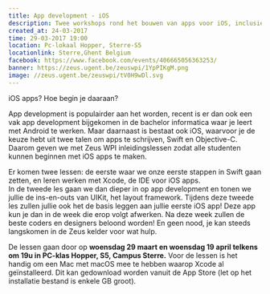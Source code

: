 ```yaml
---
title: App development - iOS
description: Twee workshops rond het bouwen van apps voor iOS, inclusief intro tot swift.
created_at: 24-03-2017
time: 29-03-2017 19:00
location: Pc-lokaal Hopper, Sterre-S5
locationlink: Sterre,Ghent Belgium
facebook: https://www.facebook.com/events/406665056363253/
banner: https://zeus.ugent.be/zeuswpi/1YpPIKgM.png
image: //zeus.ugent.be/zeuswpi/tV0H9wDl.svg
---
```


iOS apps? Hoe begin je daaraan?

App development is populairder aan het worden, recent is er dan ook een vak app development bijgekomen in de bachelor informatica waar je leert met Android te werken. Maar daarnaast is bestaat ook iOS, waarvoor je de keuze hebt uit twee talen om apps te schrijven, Swift en Objective-C. Daarom geven we met Zeus WPI inleidingslessen zodat alle studenten kunnen beginnen met iOS apps te maken.

Er komen twee lessen: de eerste waar we onze eerste stappen in Swift gaan zetten, en leren werken met Xcode, de IDE voor iOS apps.  
In de tweede les gaan we dan dieper in op app development en tonen we jullie de ins-en-outs van UIKit, het layout framework.
Tijdens deze tweede les zullen jullie ook het de basis leggen aan jullie eerste iOS app! Deze app kun je dan in de week die erop volgt afwerken. Na deze week zullen de beste coders en designers beloond worden!
En geen nood, je kan steeds langskomen in de Zeus kelder voor wat hulp.

De lessen gaan door op **woensdag 29 maart en woensdag 19 april telkens om 19u in PC-klas Hopper, S5, Campus Sterre.**
Voor de lessen is het handig om een Mac met macOS mee te hebben waarop Xcode al geïnstalleerd. Dit kan gedownload worden vanuit de App Store (let op het installatie bestand is enkele GB groot).


